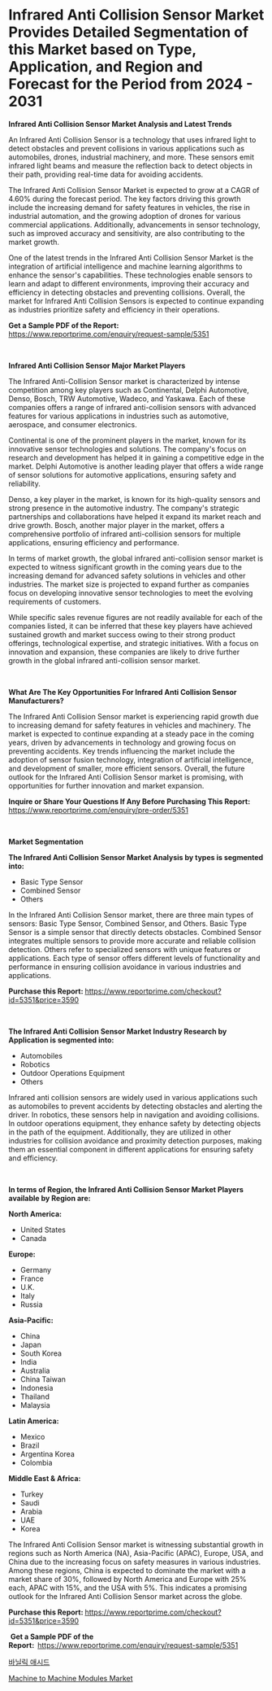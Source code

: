 <p><h1>Infrared Anti Collision Sensor Market Provides Detailed Segmentation of this Market based on Type, Application, and Region and Forecast for the Period from 2024 - 2031</h1></p><p><strong>Infrared Anti Collision Sensor Market Analysis and Latest Trends</strong></p>
<p><p>An Infrared Anti Collision Sensor is a technology that uses infrared light to detect obstacles and prevent collisions in various applications such as automobiles, drones, industrial machinery, and more. These sensors emit infrared light beams and measure the reflection back to detect objects in their path, providing real-time data for avoiding accidents.</p><p>The Infrared Anti Collision Sensor Market is expected to grow at a CAGR of 4.60% during the forecast period. The key factors driving this growth include the increasing demand for safety features in vehicles, the rise in industrial automation, and the growing adoption of drones for various commercial applications. Additionally, advancements in sensor technology, such as improved accuracy and sensitivity, are also contributing to the market growth.</p><p>One of the latest trends in the Infrared Anti Collision Sensor Market is the integration of artificial intelligence and machine learning algorithms to enhance the sensor's capabilities. These technologies enable sensors to learn and adapt to different environments, improving their accuracy and efficiency in detecting obstacles and preventing collisions. Overall, the market for Infrared Anti Collision Sensors is expected to continue expanding as industries prioritize safety and efficiency in their operations.</p></p>
<p><strong>Get a Sample PDF of the Report:&nbsp;</strong> <a href="https://www.reportprime.com/enquiry/request-sample/5351">https://www.reportprime.com/enquiry/request-sample/5351</a></p>
<p>&nbsp;</p>
<p><strong>Infrared Anti Collision Sensor Major Market Players</strong></p>
<p><p>The Infrared Anti-Collision Sensor market is characterized by intense competition among key players such as Continental, Delphi Automotive, Denso, Bosch, TRW Automotive, Wadeco, and Yaskawa. Each of these companies offers a range of infrared anti-collision sensors with advanced features for various applications in industries such as automotive, aerospace, and consumer electronics.</p><p>Continental is one of the prominent players in the market, known for its innovative sensor technologies and solutions. The company's focus on research and development has helped it in gaining a competitive edge in the market. Delphi Automotive is another leading player that offers a wide range of sensor solutions for automotive applications, ensuring safety and reliability.</p><p>Denso, a key player in the market, is known for its high-quality sensors and strong presence in the automotive industry. The company's strategic partnerships and collaborations have helped it expand its market reach and drive growth. Bosch, another major player in the market, offers a comprehensive portfolio of infrared anti-collision sensors for multiple applications, ensuring efficiency and performance.</p><p>In terms of market growth, the global infrared anti-collision sensor market is expected to witness significant growth in the coming years due to the increasing demand for advanced safety solutions in vehicles and other industries. The market size is projected to expand further as companies focus on developing innovative sensor technologies to meet the evolving requirements of customers.</p><p>While specific sales revenue figures are not readily available for each of the companies listed, it can be inferred that these key players have achieved sustained growth and market success owing to their strong product offerings, technological expertise, and strategic initiatives. With a focus on innovation and expansion, these companies are likely to drive further growth in the global infrared anti-collision sensor market.</p></p>
<p>&nbsp;</p>
<p><strong>What Are The Key Opportunities For Infrared Anti Collision Sensor Manufacturers?</strong></p>
<p><p>The Infrared Anti Collision Sensor market is experiencing rapid growth due to increasing demand for safety features in vehicles and machinery. The market is expected to continue expanding at a steady pace in the coming years, driven by advancements in technology and growing focus on preventing accidents. Key trends influencing the market include the adoption of sensor fusion technology, integration of artificial intelligence, and development of smaller, more efficient sensors. Overall, the future outlook for the Infrared Anti Collision Sensor market is promising, with opportunities for further innovation and market expansion.</p></p>
<p><strong>Inquire or Share Your Questions If Any Before Purchasing This Report:</strong> <a href="https://www.reportprime.com/enquiry/pre-order/5351">https://www.reportprime.com/enquiry/pre-order/5351</a></p>
<p>&nbsp;</p>
<p><strong>Market Segmentation</strong></p>
<p><strong>The Infrared Anti Collision Sensor Market Analysis by types is segmented into:</strong></p>
<p><ul><li>Basic Type Sensor</li><li>Combined Sensor</li><li>Others</li></ul></p>
<p><p>In the Infrared Anti Collision Sensor market, there are three main types of sensors: Basic Type Sensor, Combined Sensor, and Others. Basic Type Sensor is a simple sensor that directly detects obstacles. Combined Sensor integrates multiple sensors to provide more accurate and reliable collision detection. Others refer to specialized sensors with unique features or applications. Each type of sensor offers different levels of functionality and performance in ensuring collision avoidance in various industries and applications.</p></p>
<p><strong>Purchase this Report:&nbsp;</strong><a href="https://www.reportprime.com/checkout?id=5351&price=3590">https://www.reportprime.com/checkout?id=5351&price=3590</a></p>
<p>&nbsp;</p>
<p><strong>The Infrared Anti Collision Sensor Market Industry Research by Application is segmented into:</strong></p>
<p><ul><li>Automobiles</li><li>Robotics</li><li>Outdoor Operations Equipment</li><li>Others</li></ul></p>
<p><p>Infrared anti collision sensors are widely used in various applications such as automobiles to prevent accidents by detecting obstacles and alerting the driver. In robotics, these sensors help in navigation and avoiding collisions. In outdoor operations equipment, they enhance safety by detecting objects in the path of the equipment. Additionally, they are utilized in other industries for collision avoidance and proximity detection purposes, making them an essential component in different applications for ensuring safety and efficiency.</p></p>
<p>&nbsp;</p>
<p><strong>In terms of Region, the Infrared Anti Collision Sensor Market Players available by Region are:</strong></p>
<p>
    <p> <strong> North America: </strong>
        <ul>
            <li>United States</li>
            <li>Canada</li>
        </ul>
        </p> 
    <p> <strong> Europe: </strong>
        <ul>
            <li>Germany</li>
            <li>France</li>
            <li>U.K.</li>
            <li>Italy</li>
            <li>Russia</li>
        </ul>
        </p> 
    <p> <strong> Asia-Pacific: </strong>
        <ul>
            <li>China</li>
            <li>Japan</li>
            <li>South Korea</li>
            <li>India</li>
            <li>Australia</li>
            <li>China Taiwan</li>
            <li>Indonesia</li>
            <li>Thailand</li>
            <li>Malaysia</li>
        </ul>
        </p> 
    <p> <strong> Latin America: </strong>
        <ul>
            <li>Mexico</li>
            <li>Brazil</li>
            <li>Argentina Korea</li>
            <li>Colombia</li>
        </ul>
        </p> 
    <p> <strong> Middle East & Africa: </strong>
        <ul>
            <li>Turkey</li>
            <li>Saudi</li>
            <li>Arabia</li>
            <li>UAE</li>
            <li>Korea</li>
        </ul>
    </p>
    </p>
<p><p>The Infrared Anti Collision Sensor market is witnessing substantial growth in regions such as North America (NA), Asia-Pacific (APAC), Europe, USA, and China due to the increasing focus on safety measures in various industries. Among these regions, China is expected to dominate the market with a market share of 30%, followed by North America and Europe with 25% each, APAC with 15%, and the USA with 5%. This indicates a promising outlook for the Infrared Anti Collision Sensor market across the globe.</p></p>
<p><strong>Purchase this Report: </strong><a href="https://www.reportprime.com/checkout?id=5351&price=3590">https://www.reportprime.com/checkout?id=5351&price=3590</a></p>
<p>&nbsp;<strong>Get a Sample PDF of the Report:&nbsp;&nbsp;</strong><a href="https://www.reportprime.com/enquiry/request-sample/5351">https://www.reportprime.com/enquiry/request-sample/5351</a></p>
<p><strong></strong></p>
<p><p><a href="https://medium.com/@fly879567/%EB%B0%94%EB%8B%90%EB%A6%AD-%EC%82%B0-%EC%8B%9C%EC%9E%A5-%EC%8B%9C%EC%9E%A5-%EC%A0%90%EC%9C%A0%EC%9C%A8-%EC%8B%9C%EC%9E%A5-%ED%8A%B8%EB%A0%8C%EB%93%9C-%EB%B0%8F-%EB%AF%B8%EB%9E%98-%EC%84%B1%EC%9E%A5-%ED%83%90%EC%83%89-2c1880e30398">바닐릭 애시드</a></p><p><a href="https://github.com/RichRobinson5/Market-Research-Report-List-4/blob/main/machine-to-machine-modules-market.md">Machine to Machine Modules Market</a></p></p>